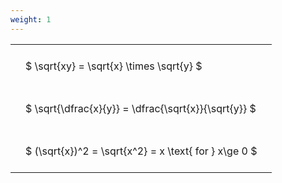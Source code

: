 ```yaml
---
weight: 1
---
```


<style type="text/css">
#T_b69d1 th.col_heading {
  text-align: left;
  font-size: 1em;
}
#T_b69d1 td {
  text-align: left;
  font-size: 1em;
  padding: 1.5em;
}
</style>
<table id="T_b69d1">
  <thead>
  </thead>
  <tbody>
    <tr>
      <td id="T_b69d1_row0_col0" class="data row0 col0" >$ \sqrt{xy} = \sqrt{x} \times \sqrt{y} $</td>
    </tr>
    <tr>
      <td id="T_b69d1_row1_col0" class="data row1 col0" >$ \sqrt{\dfrac{x}{y}} = \dfrac{\sqrt{x}}{\sqrt{y}} $</td>
    </tr>
    <tr>
      <td id="T_b69d1_row2_col0" class="data row2 col0" >$ (\sqrt{x})^2 = \sqrt{x^2} = x \text{ for } x\ge 0 $</td>
    </tr>
  </tbody>
</table>
